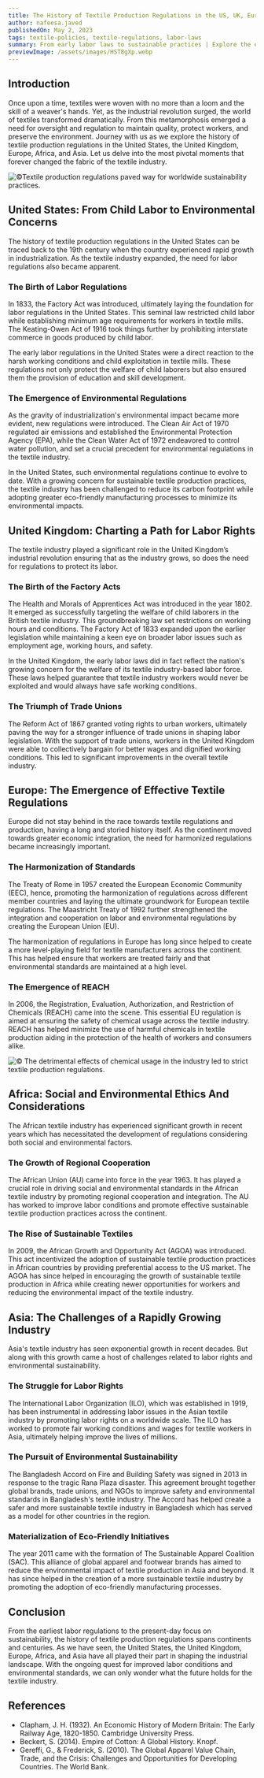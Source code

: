 ```yaml
---
title: The History of Textile Production Regulations in the US, UK, Europe, Africa and Asia
author: nafeesa.javed
publishedOn: May 2, 2023
tags: textile-policies, textile-regulations, labor-laws
summary: From early labor laws to sustainable practices | Explore the evolution of textile production regulations in the US, UK, Europe, Africa, and Asia.
previewImage: /assets/images/HST8gXp.webp
---
```


## Introduction

Once upon a time, textiles were woven with no more than a loom and the skill of a weaver's hands. Yet, as the industrial revolution surged, the world of textiles transformed dramatically. From this metamorphosis emerged a need for oversight and regulation to maintain quality, protect workers, and preserve the environment. Journey with us as we explore the history of textile production regulations in the United States, the United Kingdom, Europe, Africa, and Asia. Let us delve into the most pivotal moments that forever changed the fabric of the textile industry.

![©Textile production regulations paved way for worldwide sustainability practices.](/assets/images/HST8gXp.webp)

## United States: From Child Labor to Environmental Concerns

The history of textile production regulations in the United States can be traced back to the 19th century when the country experienced rapid growth in industrialization. As the textile industry expanded, the need for labor regulations also became apparent.

### The Birth of Labor Regulations

In 1833, the Factory Act was introduced, ultimately laying the foundation for labor regulations in the United States. This seminal law restricted child labor while establishing minimum age requirements for workers in textile mills. The Keating-Owen Act of 1916 took things further by prohibiting interstate commerce in goods produced by child labor.

The early labor regulations in the United States were a direct reaction to the harsh working conditions and child exploitation in textile mills. These regulations not only protect the welfare of child laborers but also ensured them the provision of education and skill development.

### The Emergence of Environmental Regulations

As the gravity of industrialization's environmental impact became more evident, new regulations were introduced. The Clean Air Act of 1970 regulated air emissions and established the Environmental Protection Agency (EPA), while the Clean Water Act of 1972 endeavored to control water pollution, and set a crucial precedent for environmental regulations in the textile industry.

In the United States, such environmental regulations continue to evolve to date. With a growing concern for sustainable textile production practices, the textile industry has been challenged to reduce its carbon footprint while adopting greater eco-friendly manufacturing processes to minimize its environmental impacts.

## United Kingdom: Charting a Path for Labor Rights

The textile industry played a significant role in the United Kingdom’s industrial revolution ensuring that as the industry grows, so does the need for regulations to protect its labor.

### The Birth of the Factory Acts

The Health and Morals of Apprentices Act was introduced in the year 1802. It emerged as successfully targeting the welfare of child laborers in the British textile industry. This groundbreaking law set restrictions on working hours and conditions. The Factory Act of 1833 expanded upon the earlier legislation while maintaining a keen eye on broader labor issues such as employment age, working hours, and safety.

In the United Kingdom, the early labor laws did in fact reflect the nation's growing concern for the welfare of its textile industry-based labor force. These laws helped guarantee that textile industry workers would never be exploited and would always have safe working conditions.

### The Triumph of Trade Unions

The Reform Act of 1867 granted voting rights to urban workers, ultimately paving the way for a stronger influence of trade unions in shaping labor legislation. With the support of trade unions, workers in the United Kingdom were able to collectively bargain for better wages and dignified working conditions. This led to significant improvements in the overall textile industry.

## Europe: The Emergence of Effective Textile Regulations

Europe did not stay behind in the race towards textile regulations and production, having a long and storied history itself. As the continent moved towards greater economic integration, the need for harmonized regulations became increasingly important.

### The Harmonization of Standards

The Treaty of Rome in 1957 created the European Economic Community (EEC), hence, promoting the harmonization of regulations across different member countries and laying the ultimate groundwork for European textile regulations. The Maastricht Treaty of 1992 further strengthened the integration and cooperation on labor and environmental regulations by creating the European Union (EU).

The harmonization of regulations in Europe has long since helped to create a more level-playing field for textile manufacturers across the continent. This has helped ensure that workers are treated fairly and that environmental standards are maintained at a high level.

### The Emergence of REACH

In 2006, the Registration, Evaluation, Authorization, and Restriction of Chemicals (REACH) came into the scene. This essential EU regulation is aimed at ensuring the safety of chemical usage across the textile industry. REACH has helped minimize the use of harmful chemicals in textile production aiding in the protection of the health of workers and consumers alike.

![© The detrimental effects of chemical usage in the industry led to strict textile production regulations.](/assets/images/HSTZVIt.webp)

## Africa: Social and Environmental Ethics And Considerations

The African textile industry has experienced significant growth in recent years which has necessitated the development of regulations considering both social and environmental factors.

### The Growth of Regional Cooperation

The African Union (AU) came into force in the year 1963. It has played a crucial role in driving social and environmental standards in the African textile industry by promoting regional cooperation and integration. The AU has worked to improve labor conditions and promote effective sustainable textile production practices across the continent.

### The Rise of Sustainable Textiles

In 2009, the African Growth and Opportunity Act (AGOA) was introduced. This act incentivized the adoption of sustainable textile production practices in African countries by providing preferential access to the US market. The AGOA has since helped in encouraging the growth of sustainable textile production in Africa while creating newer opportunities for workers and reducing the environmental impact of the textile industry.

## Asia: The Challenges of a Rapidly Growing Industry

Asia's textile industry has seen exponential growth in recent decades. But along with this growth came a host of challenges related to labor rights and environmental sustainability.

### The Struggle for Labor Rights

The International Labor Organization (ILO), which was established in 1919, has been instrumental in addressing labor issues in the Asian textile industry by promoting labor rights on a worldwide scale. The ILO has worked to promote fair working conditions and wages for textile workers in Asia, ultimately helping improve the lives of millions.

### The Pursuit of Environmental Sustainability

The Bangladesh Accord on Fire and Building Safety was signed in 2013 in response to the tragic Rana Plaza disaster. This agreement brought together global brands, trade unions, and NGOs to improve safety and environmental standards in Bangladesh's textile industry. The Accord has helped create a safer and more sustainable textile industry in Bangladesh which has served as a model for other countries in the region.

### Materialization of Eco-Friendly Initiatives

The year 2011 came with the formation of The Sustainable Apparel Coalition (SAC). This alliance of global apparel and footwear brands has aimed to reduce the environmental impact of textile production in Asia and beyond. It has since helped in the creation of a more sustainable textile industry by promoting the adoption of eco-friendly manufacturing processes.

## Conclusion

From the earliest labor regulations to the present-day focus on sustainability, the history of textile production regulations spans continents and centuries. As we have seen, the United States, the United Kingdom, Europe, Africa, and Asia have all played their part in shaping the industrial landscape. With the ongoing quest for improved labor conditions and environmental standards, we can only wonder what the future holds for the textile industry.

## References

-   Clapham, J. H. (1932). An Economic History of Modern Britain: The Early Railway Age, 1820-1850. Cambridge University Press.
-   Beckert, S. (2014). Empire of Cotton: A Global History. Knopf.
-   Gereffi, G., & Frederick, S. (2010). The Global Apparel Value Chain, Trade, and the Crisis: Challenges and Opportunities for Developing Countries. The World Bank.
